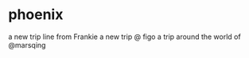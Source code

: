 phoenix
=======

a new trip
line from Frankie
a new trip @ figo
a trip around the world of @marsqing
